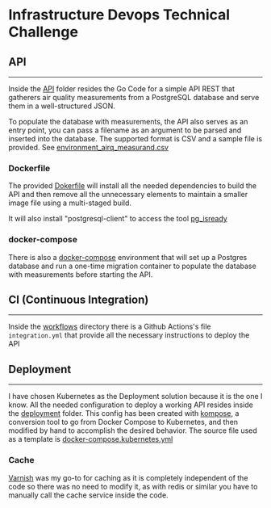 # Infrastructure Devops Technical Challenge

## API

---
Inside the [API](/api) folder resides the Go Code for a simple API REST that gatherers air quality measurements from a PostgreSQL database and serve them in a well-structured JSON.

To populate the database with measurements, the API also serves as an entry point, you can pass a filename as an argument to be parsed and inserted into the database. The supported format is CSV and a sample file is provided. See [environment_airq_measurand.csv](environment_airq_measurand.csv)

### Dockerfile

The provided [Dokerfile](Dockerfile) will install all the needed dependencies to build the API and then remove all the unnecessary elements to maintain a smaller image file using a multi-staged build.

It will also install "postgresql-client" to access the tool [pg_isready](https://www.postgresql.org/docs/9.3/app-pg-isready.html)

### docker-compose

There is also a [docker-compose](docker-compose.yml) environment that will set up a Postgres database and run a one-time migration container to populate the database with measurements before starting the API.

## CI (Continuous Integration)

---

Inside the [workflows](.github/workflows) directory there is a Github Actions's file `integration.yml` that provide all the necessary instructions to deploy the API

## Deployment

---

I have chosen Kubernetes as the Deployment solution because it is the one I know. All the needed configuration to deploy a working API resides inside the [deployment](/deployment) folder. This config has been created with [kompose](https://kompose.io), a conversion tool to go from Docker Compose to Kubernetes, and then modified by hand to accomplish the desired behavior. The source file used as a template is [docker-compose.kubernetes.yml](docker-compose.kubernetes.yml)

### Cache

[Varnish](https://varnish-cache.org/) was my go-to for caching as it is completely independent of the code so there was no need to modify it, as with redis or similar you have to manually call the cache service inside the code.
